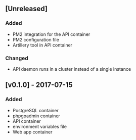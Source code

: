 ## [Unreleased]
### Added
- PM2 integration for the API container
- PM2 configuration file
- Artillery tool in API container

### Changed
- API daemon runs in a cluster instead of a single instance

## [v0.1.0] - 2017-07-15
### Added
- PostgreSQL container
- phpgpadmin container
- API container
- environment variables file
- Web app container
